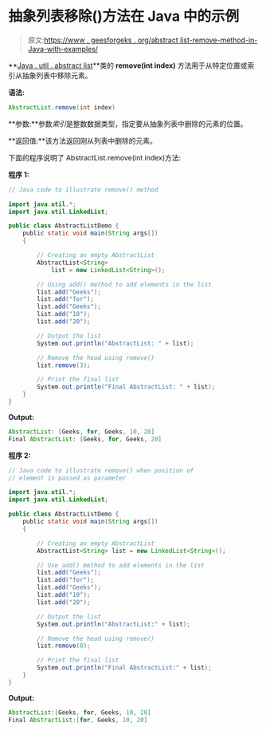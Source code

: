 # 抽象列表移除()方法在 Java 中的示例

> 原文:[https://www . geesforgeks . org/abstract list-remove-method-in-Java-with-examples/](https://www.geeksforgeeks.org/abstractlist-remove-method-in-java-with-examples/)

**[Java . util . abstract list](https://www.geeksforgeeks.org/abstractlist-in-java-with-examples/)**类的 **remove(int index)** 方法用于从特定位置或索引从抽象列表中移除元素。

**语法:**

```java
AbstractList.remove(int index)
```

**参数:**参数*索引*是整数数据类型，指定要从抽象列表中删除的元素的位置。

**返回值:**该方法返回刚从列表中删除的元素。

下面的程序说明了 AbstractList.remove(int index)方法:

**程序 1:**

```java
// Java code to illustrate remove() method

import java.util.*;
import java.util.LinkedList;

public class AbstractListDemo {
    public static void main(String args[])
    {

        // Creating an empty AbstractList
        AbstractList<String>
            list = new LinkedList<String>();

        // Using add() method to add elements in the list
        list.add("Geeks");
        list.add("for");
        list.add("Geeks");
        list.add("10");
        list.add("20");

        // Output the list
        System.out.println("AbstractList: " + list);

        // Remove the head using remove()
        list.remove(3);

        // Print the final list
        System.out.println("Final AbstractList: " + list);
    }
}
```

**Output:**

```java
AbstractList: [Geeks, for, Geeks, 10, 20]
Final AbstractList: [Geeks, for, Geeks, 20]

```

**程序 2:**

```java
// Java code to illustrate remove() when position of
// element is passed as parameter

import java.util.*;
import java.util.LinkedList;

public class AbstractListDemo {
    public static void main(String args[])
    {

        // Creating an empty AbstractList
        AbstractList<String> list = new LinkedList<String>();

        // Use add() method to add elements in the list
        list.add("Geeks");
        list.add("for");
        list.add("Geeks");
        list.add("10");
        list.add("20");

        // Output the list
        System.out.println("AbstractList:" + list);

        // Remove the head using remove()
        list.remove(0);

        // Print the final list
        System.out.println("Final AbstractList:" + list);
    }
}
```

**Output:**

```java
AbstractList:[Geeks, for, Geeks, 10, 20]
Final AbstractList:[for, Geeks, 10, 20]

```